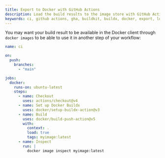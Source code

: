 ```yaml
---
title: Export to Docker with GitHub Actions
description: Load the build results to the image store with GitHub Actions
keywords: ci, github actions, gha, buildkit, buildx, docker, export, load
---
```


You may want your build result to be available in the Docker client through
`docker images` to be able to use it in another step of your workflow:

```yaml
name: ci

on:
  push:
    branches:
      - "main"

jobs:
  docker:
    runs-on: ubuntu-latest
    steps:
      - name: Checkout
        uses: actions/checkout@v4
      - name: Set up Docker Buildx
        uses: docker/setup-buildx-action@v3
      - name: Build
        uses: docker/build-push-action@v5
        with:
          context: .
          load: true
          tags: myimage:latest
      - name: Inspect
        run: |
          docker image inspect myimage:latest
```
